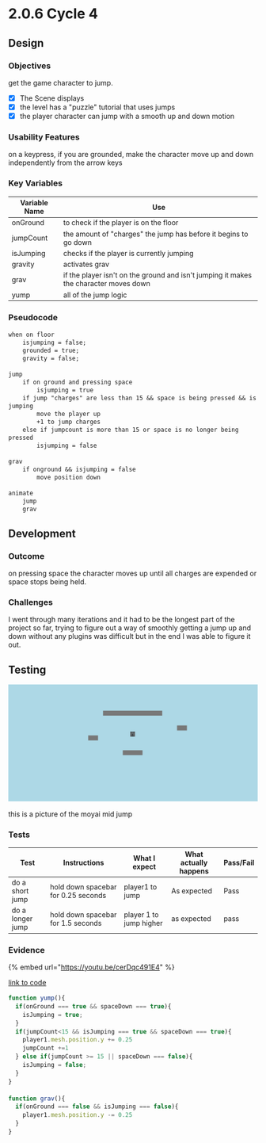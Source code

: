 # 2.0.6 Cycle 4

## Design

### Objectives

get the game character to jump.

* [x] The Scene displays
* [x] the level has a "puzzle" tutorial that uses jumps
* [x] the player character can jump with a smooth up and down motion

### Usability Features

on a keypress, if you are grounded, make the character move up and down independently from the arrow keys

### Key Variables

| Variable Name | Use                                                                                   |
| ------------- | ------------------------------------------------------------------------------------- |
| onGround      | to check if the player is on the floor                                                |
| jumpCount     | the amount of "charges" the jump has before it begins to go down                      |
| isJumping     | checks if the player is currently jumping                                             |
| gravity       | activates grav                                                                        |
| grav          | if the player isn't on the ground and isn't jumping it makes the character moves down |
| yump          | all of the jump logic                                                                 |

### Pseudocode

```
when on floor
    isjumping = false;
    grounded = true;
    gravity = false;
    
jump
    if on ground and pressing space
        isjumping = true
    if jump "charges" are less than 15 && space is being pressed && is jumping
        move the player up
        +1 to jump charges
    else if jumpcount is more than 15 or space is no longer being pressed
        isjumping = false
    
grav
    if onground && isjumping = false
        move position down
        
animate
    jump
    grav
```

## Development

### Outcome

on pressing space the character moves up until all charges are expended or space stops being held.

### Challenges

I went through many iterations and it had to be the longest part of the project so far, trying to figure out a way of smoothly getting a jump up and down without any plugins was difficult but in the end I was able to figure it out.

## Testing

![](<../.gitbook/assets/image (1) (3).png>)

this is a picture of the moyai mid jump

### Tests

| Test             | Instructions                        | What I expect           | What actually happens | Pass/Fail |
| ---------------- | ----------------------------------- | ----------------------- | --------------------- | --------- |
| do a short jump  | hold down spacebar for 0.25 seconds | player1 to jump         | As expected           | Pass      |
| do a longer jump | hold down spacebar for 1.5 seconds  | player 1 to jump higher | as expected           | pass      |

### Evidence

{% embed url="https://youtu.be/cerDqc491E4" %}

[link to code](https://github.com/Ca-Hay/CollisionDetection3D)

```javascript
function yump(){
  if(onGround === true && spaceDown === true){
    isJumping = true;
  }
  if(jumpCount<15 && isJumping === true && spaceDown === true){
    player1.mesh.position.y += 0.25
    jumpCount +=1
  } else if(jumpCount >= 15 || spaceDown === false){
    isJumping = false;
  }
}

function grav(){
  if(onGround === false && isJumping === false){
    player1.mesh.position.y -= 0.25
  }
}
```
